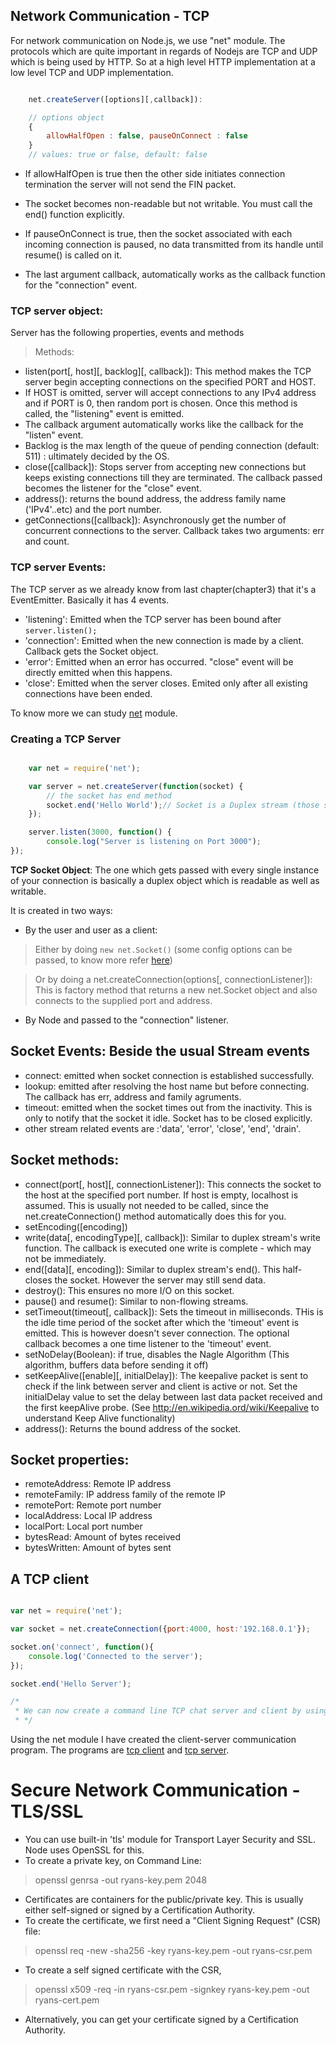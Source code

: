 ## Network Communication - TCP

For network communication on Node.js, we use "net" module. The protocols which are quite important in regards of Nodejs are TCP and UDP which is being used by HTTP. So at a high level HTTP implementation at a low level  TCP and UDP implementation.

```js

	net.createServer([options][,callback]):

	// options object
	{
	    allowHalfOpen : false, pauseOnConnect : false
	}
	// values: true or false, default: false

```

- If allowHalfOpen is true then the other side initiates connection termination the server will not send the FIN packet.
- The socket becomes non-readable but not writable. You must call the end() function explicitly.

- If pauseOnConnect is true, then the socket associated with each incoming connection is paused, no data transmitted from its handle until resume() is called on it.
- The last argument callback, automatically works as the callback function for the "connection" event.

### TCP server object:
Server has the following properties, events and methods

> Methods:
- listen(port[, host][, backlog][, callback]): This method makes the TCP server begin accepting connections on the specified PORT and HOST.
- If HOST is omitted, server will accept connections to any IPv4 address and if PORT is 0, then random port is chosen. Once this method is called, the "listening" event is emitted.
- The callback argument automatically works like the callback for the "listen" event.
- Backlog is the max length of the queue of pending connection (default: 511) : ultimately decided by the OS.
- close([callback]): Stops server from accepting new connections but keeps existing connections till they are terminated. The callback passed becomes the listener for the "close" event.
- address(): returns the bound address, the address family name ('IPv4'..etc) and the port number.
- getConnections([callback]): Asynchronously get the number of concurrent connections to the server. Callback takes two arguments: err and count.

### TCP server Events:
The TCP server as we already know from last chapter(chapter3) that it's a EventEmitter. Basically it has 4 events.

- 'listening': Emitted when the TCP server has been bound after ``server.listen();``
- 'connection': Emitted when the new connection is made by a client. Callback gets the Socket object.
- 'error': Emitted when an error has occurred. "close" event will be directly emitted when this happens.
- 'close': Emitted when the server closes. Emited only after all existing connections have been ended.

To know more we can study [net](https://nodejs.org/api/net.html) module.

### Creating a TCP Server

```js

	var net = require('net');

	var server = net.createServer(function(socket) {
	    // the socket has end method
	    socket.end('Hello World');// Socket is a Duplex stream (those streams which are both readable and as well as writable)
	});

	server.listen(3000, function() {
	    console.log("Server is listening on Port 3000");
});
```
**TCP Socket Object**: The one which gets passed with every single instance of your connection is basically a duplex object which is readable as well as writable.

It is created in two ways:
- By the user and user as a client:
> Either by doing `new net.Socket()` (some config options can be passed, to know more refer [here](https://nodejs.org/api/net.html#net_new_net_socket_options))

> Or by doing a net.createConnection(options[, connectionListener]): This is factory method that returns a new net.Socket object and also connects to the supplied port and address.

- By Node and passed to the "connection" listener.

## Socket Events: Beside the usual Stream events

- connect: emitted when socket connection is established successfully.
- lookup: emitted after resolving the host name but before connecting. The callback has err, address and family agruments.
- timeout: emitted when the socket times out from the inactivity. This is only to notify that the socket it idle. Socket has to be closed explicitly.
- other stream related events are :'data', 'error', 'close', 'end', 'drain'.

## Socket methods:

- connect(port[, host][, connectionListener]): This connects the socket to the host at the specified port number. If host is empty, localhost is assumed. This is usually not needed to be called, since the net.createConnection() method automatically does this for you.
- setEncoding([encoding])
- write(data[, encodingType][, callback]): Similar to duplex stream's write function. The callback is executed one write is complete - which may not be immediately.
- end([data][, encoding]): Similar to duplex stream's end(). This half-closes the socket. However the server may still send data.
- destroy(): This ensures no more I/O on this socket.
- pause() and resume(): Similar to non-flowing streams.
- setTimeout(timeout[, callback]): Sets the timeout in milliseconds. THis is the idle time period of the socket after which the 'timeout' event is emitted. This is however doesn't sever connection. The optional callback becomes a one time listener to the 'timeout' event.
- setNoDelay(Boolean): if true, disables the Nagle Algorithm (This algorithm, buffers data before sending it off)
- setKeepAlive([enable][, initialDelay]): The keepalive packet is sent to check if the link between server and client is active or not. Set the initialDelay value to set the delay between last data packet received and the first keepAlive probe. (See http://en.wikipedia.ord/wiki/Keepalive to understand Keep Alive functionality)
- address(): Returns the bound address of the socket.

## Socket properties:

- remoteAddress: Remote IP address
- remoteFamily: IP address family of the remote IP
- remotePort: Remote port number
- localAddress: Local IP address
- localPort: Local port number
- bytesRead: Amount of bytes received
- bytesWritten: Amount of bytes sent


## A TCP client

```js

var net = require('net');

var socket = net.createConnection({port:4000, host:'192.168.0.1'});

socket.on('connect', function(){
    console.log('Connected to the server');
});

socket.end('Hello Server');

/*
 * We can now create a command line TCP chat server and client by using the //process.stdin (Readable Stream) and process.stdout(Writable)
 * */

```

Using the net module I have created the client-server communication program. The programs are [tcp client](./client.js) and [tcp server](./server.js).

# Secure Network Communication - TLS/SSL
- You can use built-in 'tls' module for Transport Layer Security and SSL. Node uses OpenSSL for this.
- To create a private key, on Command Line:
> openssl genrsa -out ryans-key.pem 2048
- Certificates are containers for the public/private key. This is usually either self-signed or signed by a Certification Authority.
- To create the certificate, we first need a "Client Signing  Request" (CSR) file:
>openssl req -new -sha256 -key ryans-key.pem -out ryans-csr.pem
- To create a self signed certificate with the CSR,
> openssl x509 -req -in ryans-csr.pem -signkey ryans-key.pem -out ryans-cert.pem
- Alternatively, you can get your certificate signed by a Certification Authority.
